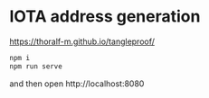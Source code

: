 # IOTA address generation

https://thoralf-m.github.io/tangleproof/

```bash
npm i
npm run serve
```

and then open http://localhost:8080
